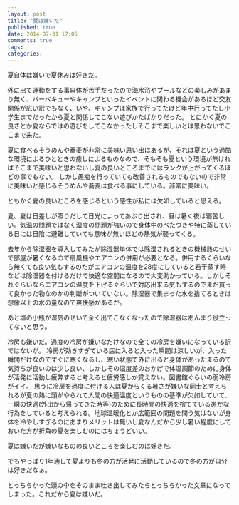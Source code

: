 ```yaml
---
layout: post
title: "夏は嫌いだ"
published: true
date: 2014-07-31 17:05
comments: true
tags: 
categories: 
---
```


夏自体は嫌いで夏休みは好きだ。

外に出て運動をする事自体が苦手だったので海水浴やプールなどの楽しみがあまり無く、バーベキューやキャンプといったイベントに関わる機会があるほど交友関係が広い訳でもなく、いや、キャンプは家族で行ってたけど年中行ってたし小学生までだったから夏と関係してこない遊びかたばかりだった。
とにかく夏の良さとか夏ならではの遊びをしてこなかったしそこまで楽しいとは思わないでここまで来た。

夏に食べるそうめんや蕎麦が非常に美味い思い出はあるが、それは夏という過酷な環境によるひとときの癒しによるものなので、そもそも夏という環境が無ければそこまで美味いと思わないし夏の良いところまでにはランクが上がってくるほどの事でもない。
しかし愚痴を行っていても改善されるものでもないので非常に美味いと感じるそうめんや蕎麦は食べる事にしている。非常に美味い。

ともかく夏の良いところを感じるという感性が私には欠如していると思える。

夏、夏は日差しが照りだして日光によってあぶり出され、昼は暑く夜は寝苦しい。気温の問題ではなく湿度の問題が強いので身体中のべたつきや特に蒸している日には日陰に避難していても意味が無いほどの熱気が襲ってくる。

去年から除湿器を導入してみたが除湿器単体では除湿されるときの機械熱のせいで部屋が暑くなるので扇風機やエアコンの併用が必要となる。併用するぐらいなら無くても良い気もするのだがエアコンの温度を28度にしていると若干蒸す時などは除湿器を付けるだけで快適な空間になるので大変助かっている。しかしそれぐらいならエアコンの温度を下げるぐらいで対応出来る気もするのでまだ買って良かった物なのかの判断がついていない。除湿器で集まった水を捨てるときは想像以上の水の量なので爽快感があるが。

あと塩の小瓶が湿気のせいで全く出てこなくなったので除湿器はあんまり役立ってないと思う。

冷房も嫌いだ。過度の冷房が嫌いなだけなので全ての冷房を嫌いになっている訳ではないが。
冷房が効きすぎている店に入ると入った瞬間は涼しいが、入った瞬間だけなのですぐに寒くなるし、寒い状態で外に出ると身体があったまるので気持ちが良いのは少し良い、しかしその温度差のおかげで体温調節のために身体が活発に活動し疲弊すると考えると疲労感しか覚えない。図書館ぐらいの弱冷房がイイ。
思うに冷房を過度に付ける人は夏からくる暑さが嫌いな同士と考えられるが夏の熱に頭がやられて人間の快適温度というものの基準が欠如していて、一瞬の快適(外出から帰ってきた時等)のために長時間の快適を捨てている愚かな行為をしていると考えられる。地球温暖化とか広範囲の問題を問う気はないが身体を冷やしすぎるのにあまりメリットは無いし夏なんだから少し暑い程度にしておいた方が折角の夏を楽しむのにはちょうどいい。

夏は嫌いだが嫌いなものの良いところを楽しむのは好きだ。

でもやっぱり1年通して夏よりも冬の方が活発に活動しているので冬の方が自分は好きだなぁ。

とっちらかった頭の中をそのまま吐き出してみたらとっちらかった文章になってしまった。これだから夏は嫌いだ。
